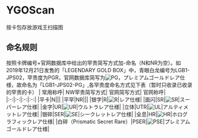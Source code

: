 # YGOScan
按卡包存放游戏王扫描图

## 命名规则
按照卡牌编号+官网数据库中给出的罕贵简写方式加-命名（N和NR为空）。如2019年12月21日发售的「LEGENDARY GOLD BOX」中，青眼白龙编号为LGB1-JPS02，罕贵度为PGR，官网数据库简写为![PG](https://www.db.yugioh-card.com/yugiohdb/external/image/parts/rarity/icon_pg.png)，プレミアムゴールドレア仕様，故命名为「LGB1-JPS02-PG」,各罕贵度命名方式见下表（暂时只收录已收录的罕贵的卡）
| 常用称呼| NW罕贵简写方式| 官网简写方式| 官网称呼|
|:-:|:-:|:-:|:-:|
|平卡|N|||
|平罕|NR|||
|银字|R|![R](https://www.db.yugioh-card.com/yugiohdb/external/image/parts/rarity/icon_r.png)|レア仕様|
|面闪|SR|![SR](https://www.db.yugioh-card.com/yugiohdb/external/image/parts/rarity/icon_sr.png)|スーパーレア仕様|
|金字|UR|![UR](https://www.db.yugioh-card.com/yugiohdb/external/image/parts/rarity/icon_ur.png)|ウルトラレア仕様|
|立体|UTR|![UL](https://www.db.yugioh-card.com/yugiohdb/external/image/parts/rarity/icon_ul.png)|アルティメットレア仕様|
|银碎|SER|![SE](https://www.db.yugioh-card.com/yugiohdb/external/image/parts/rarity/icon_se.png)|シークレットレア仕様|
|全息|HR|![HR](https://www.db.yugioh-card.com/yugiohdb/external/image/parts/rarity/icon_hr.png)|ホログラフィックレア仕様|
|白碎（Prismatic Secret Rare）|PSER|![PSE](https://www.db.yugioh-card.com/yugiohdb/external/image/parts/rarity/icon_pse.png)|プレミアムゴールドレア仕様|
